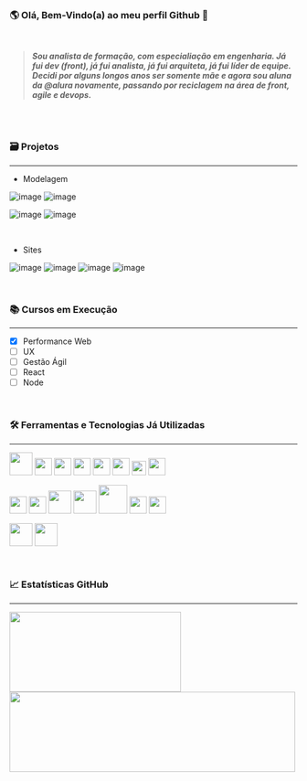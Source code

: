 ### 🌎 Olá, Bem-Vindo(a) ao meu perfil Github 👋 

<br/>

> _**Sou analista de formação, com especialiação em engenharia. Já fui dev (front), já fui analista, já fui arquiteta, já fui líder de equipe. 
Decidi por alguns longos anos ser somente mãe e agora sou aluna da @alura novamente, passando por reciclagem na área de front, agile e devops.**_ 

<br/>

<!--<picture>
  <source media="(prefers-color-scheme: dark)" srcset="https://user-images.githubusercontent.com/25423296/163456776-7f95b81a-f1ed-45f7-b7ab-8fa810d529fa.png">
  <source media="(prefers-color-scheme: light)" srcset="https://user-images.githubusercontent.com/25423296/163456779-a8556205-d0a5-45e2-ac17-42d089e3c3f8.png">
  <img alt="Imagem Cabeçalho" src="https://user-images.githubusercontent.com/25423296/163456779-a8556205-d0a5-45e2-ac17-42d089e3c3f8.png">
</picture>-->

<!--
![Snake animation](https://github.com/ksilvagito/ksilvagito/blob/output/github-contribution-grid-snake.svg)
-->
<br/>

### 🗃 Projetos
----

* Modelagem

![image](https://) ![image](https://)

![image](https://) ![image](https://)

<br/>

* Sites

![image](https://) ![image](https://)
![image](https://) ![image](https://)

<br/>

### 📚 Cursos em Execução
----

- [x] Performance Web
- [ ] UX
- [ ] Gestão Ágil
- [ ] React
- [ ] Node

<br/>

### 🛠 Ferramentas e Tecnologias Já Utilizadas
----

<img heigth="40" width="40" src="https://cdn.jsdelivr.net/gh/devicons/devicon/icons/git/git-original-wordmark.svg" />  <img heigth="30" width="30"  src="https://cdn.jsdelivr.net/gh/devicons/devicon/icons/subversion/subversion-original.svg" /> <img heigth="30" width="30" src="https://cdn.jsdelivr.net/gh/devicons/devicon/icons/css3/css3-plain-wordmark.svg" /> <img heigth="30" width="30" src="https://cdn.jsdelivr.net/gh/devicons/devicon/icons/html5/html5-plain-wordmark.svg" /> <img  heigth="30" width="30" src="https://cdn.jsdelivr.net/gh/devicons/devicon/icons/sass/sass-original.svg" />  <img heigth="30" width="30" src="https://cdn.jsdelivr.net/gh/devicons/devicon/icons/figma/figma-original.svg" /> <img heigth="25" width="25" src="https://cdn.jsdelivr.net/gh/devicons/devicon/icons/javascript/javascript-plain.svg" /> <img heigth="30" width="30" 
 src="https://cdn.jsdelivr.net/gh/devicons/devicon/icons/tailwindcss/tailwindcss-plain.svg" />
 
<img heigth="30" width="30" src="https://cdn.jsdelivr.net/gh/devicons/devicon/icons/java/java-original-wordmark.svg" />  <img heigth="30" width="30" src="https://cdn.jsdelivr.net/gh/devicons/devicon/icons/linux/linux-original.svg" /> <img heigth="40" width="40" src="https://cdn.jsdelivr.net/gh/devicons/devicon/icons/oracle/oracle-original.svg" /> <img heigth="40" width="40" src="https://cdn.jsdelivr.net/gh/devicons/devicon/icons/postgresql/postgresql-original-wordmark.svg" /> <img heigth="50" width="50" src="https://cdn.jsdelivr.net/gh/devicons/devicon/icons/apache/apache-original-wordmark.svg" />  <img heigth="30" width="30" 
 src="https://cdn.jsdelivr.net/gh/devicons/devicon/icons/vim/vim-plain.svg" /> <img heigth="30" width="30" 
 src="https://cdn.jsdelivr.net/gh/devicons/devicon/icons/vscode/vscode-original-wordmark.svg" />
                    
<img  heigth="40" width="40" src="https://cdn.jsdelivr.net/gh/devicons/devicon/icons/jira/jira-original-wordmark.svg" /> <img heigth="40" width="40" src="https://cdn.jsdelivr.net/gh/devicons/devicon/icons/trello/trello-plain-wordmark.svg" />

<br/> 

### 📈 Estatísticas GitHub
----
<div>
  <a href="https://github.com/ksilvagito">
  <img loading="lazy" height="140" width="300" src="https://github-readme-stats.vercel.app/api/top-langs/?username=ksilvagito&layout=compact&langs_count=7&theme=dracula"/> <img loading="lazy" height="140" width="500" src="https://github-readme-stats.vercel.app/api?username=ksilvagito&show_icons=true&theme=dracula&include_all_commits=true&count_private=true" />
</div>



<!--
**ksilvagito/ksilvagito** is a ✨ _special_ ✨ repository because its `README.md` (this file) appears on your GitHub profile.
-->

